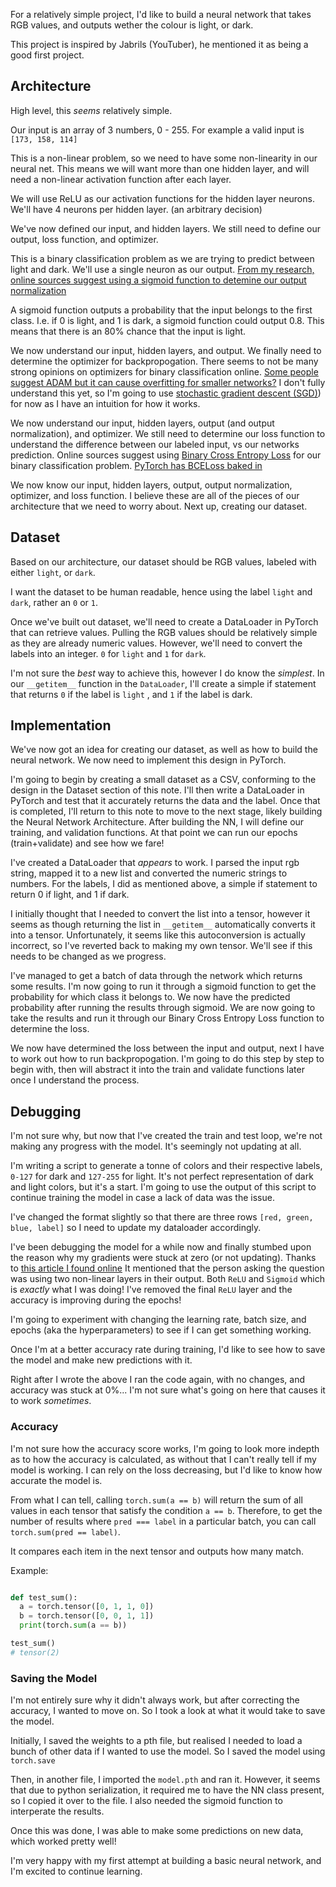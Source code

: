 For a relatively simple project, I'd like to build a neural network that takes RGB values, and outputs wether the colour is light, or dark.

This project is inspired by Jabrils (YouTuber), he mentioned it as being a good first project.

## Architecture

High level, this _seems_ relatively simple.

Our input is an array of 3 numbers, 0 - 255. For example a valid input is `[173, 158, 114]`

This is a non-linear problem, so we need to have some non-linearity in our neural net. This means we will want more than one hidden layer, and will need a non-linear activation function after each layer.

We will use ReLU as our activation functions for the hidden layer neurons. We'll have 4 neurons per hidden layer. (an arbitrary decision)

We've now defined our input, and hidden layers. We still need to define our output, loss function, and optimizer.

This is a binary classification problem as we are trying to predict between light and dark. We'll use a single neuron as our output. [From my research, online sources suggest using a sigmoid function to detemine our output normalization](https://towardsdatascience.com/sigmoid-and-softmax-functions-in-5-minutes-f516c80ea1f9#:~:text=But%20if%20both%20functions%20map,extension%20of%20the%20Sigmoid%20function.)

A sigmoid function outputs a probability that the input belongs to the first class. I.e. if 0 is light, and 1 is dark, a sigmoid function could output 0.8. This means that there is an 80% chance that the input is light.

We now understand our input, hidden layers, and output. We finally need to determine the optimizer for backpropogation. There seems to not be many strong opinions on optimizers for binary classification online. [Some people suggest ADAM but it can cause overfitting for smaller networks?](https://ai.stackexchange.com/questions/18206/what-kind-of-optimizer-is-suggested-to-use-for-binary-classification-of-similar) I don't fully understand this yet, so I'm going to use [stochastic gradient descent (SGD)](https://www.youtube.com/watch?v=vMh0zPT0tLI)) for now as I have an intuition for how it works.

We now understand our input, hidden layers, output (and output normalization), and optimizer. We still need to determine our loss function to understand the difference between our labeled input, vs our networks prediction. Online sources suggest using [Binary Cross Entropy Loss](https://stats.stackexchange.com/questions/186091/what-loss-function-should-i-use-for-binary-detection-in-face-non-face-detection) for our binary classification problem. [PyTorch has BCELoss baked in](https://pytorch.org/docs/stable/generated/torch.nn.BCELoss.html)

We now know our input, hidden layers, output, output normalization, optimizer, and loss function. I believe these are all of the pieces of our architecture that we need to worry about. Next up, creating our dataset.

## Dataset

Based on our architecture, our dataset should be RGB values, labeled with either `light`, or `dark`.

I want the dataset to be human readable, hence using the label `light` and `dark`, rather an `0` or `1`.

Once we've built out dataset, we'll need to create a DataLoader in PyTorch that can retrieve values. Pulling the RGB values should be relatively simple as they are already numeric values. However, we'll need to convert the labels into an integer. `0` for `light` and `1` for `dark`.

I'm not sure the _best_ way to achieve this, however I do know the _simplest_. In our `__getitem__` function in the `DataLoader`, I'll create a simple if statement that returns `0` if the label is `light` , and `1` if the label is dark.

## Implementation

We've now got an idea for creating our dataset, as well as how to build the neural network. We now need to implement this design in PyTorch.

I'm going to begin by creating a small dataset as a CSV, conforming to the design in the Dataset section of this note. I'll then write a DataLoader in PyTorch and test that it accurately returns the data and the label. Once that is completed, I'll return to this note to move to the next stage, likely building the Neural Network Architecture. After building the NN, I will define our training, and validation functions. At that point we can run our epochs (train+validate) and see how we fare!

I've created a DataLoader that _appears_ to work. I parsed the input rgb string, mapped it to a new list and converted the numeric strings to numbers. For the labels, I did as mentioned above, a simple if statement to return 0 if light, and 1 if dark.

I initially thought that I needed to convert the list into a tensor, however it seems as though returning the list in `__getitem__` automatically converts it into a tensor. Unfortunately, it seems like this autoconversion is actually incorrect, so I've reverted back to making my own tensor. We'll see if this needs to be changed as we progress.

I've managed to get a batch of data through the network which returns some results. I'm now going to run it through a sigmoid function to get the probability for which class it belongs to. We now have the predicted probability after running the results through sigmoid. We are now going to take the results and run it through our Binary Cross Entropy Loss function to determine the loss.

We now have determined the loss between the input and output, next I have to work out how to run backpropogation. I'm going to do this step by step to begin with, then will abstract it into the train and validate functions later once I understand the process.

## Debugging

I'm not sure why, but now that I've created the train and test loop, we're not making any progress with the model. It's seemingly not updating at all.

I'm writing a script to generate a tonne of colors and their respective labels, `0-127` for dark and `127-255` for light. It's not perfect representation of dark and light colors, but it's a start. I'm going to use the output of this script to continue training the model in case a lack of data was the issue.

I've changed the format slightly so that there are three rows `[red, green, blue, label]` so I need to update my dataloader accordingly.

I've been debugging the model for a while now and finally stumbed upon the reason why my gradients were stuck at zero (or not updating). Thanks to [this article I found online](https://discuss.pytorch.org/t/loss-does-not-change-and-weights-remain-zero/33717) It mentioned that the person asking the question was using two non-linear layers in their output. Both `ReLU` and `Sigmoid` which is *exactly* what I was doing! I've removed the final `ReLU` layer and the accuracy is improving during the epochs!

I'm going to experiment with changing the learning rate, batch size, and epochs (aka the hyperparameters) to see if I can get something working.

Once I'm at a better accuracy rate during training, I'd like to see how to save the model and make new predictions with it.

Right after I wrote the above I ran the code again, with no changes, and accuracy was stuck at 0%... I'm not sure what's going on here that causes it to work _sometimes_.

### Accuracy

I'm not sure how the accuracy score works, I'm going to look more indepth as to how the accuracy is calculated, as without that I can't really tell if my model is working. I can rely on the loss decreasing, but I'd like to know how accurate the model is.

From what I can tell, calling `torch.sum(a == b)` will return the sum of all values in each tensor that satisfy the condition `a == b`. Therefore, to get the number of results where `pred === label` in a particular batch, you can call `torch.sum(pred == label)`.

It compares each item in the next tensor and outputs how many match.

Example:

```python

def test_sum():
  a = torch.tensor([0, 1, 1, 0])
  b = torch.tensor([0, 0, 1, 1])
  print(torch.sum(a == b))

test_sum()
# tensor(2)
```

### Saving the Model

I'm not entirely sure why it didn't always work, but after correcting the accuracy, I wanted to move on. So I took a look at what it would take to save the model.

Initially, I saved the weights to a pth file, but realised I needed to load a bunch of other data if I wanted to use the model. So I saved the model using `torch.save`

Then, in another file, I imported the `model.pth` and ran it. However, it seems that due to python serialization, it required me to have the NN class present, so I copied it over to the file. I also needed the sigmoid function to interperate the results.

Once this was done, I was able to make some predictions on new data, which worked pretty well!

I'm very happy with my first attempt at building a basic neural network, and I'm excited to continue learning.